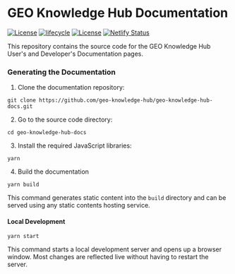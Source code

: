 # GEO Knowledge Hub Documentation
[![License](https://img.shields.io/github/license/geo-knowledge-hub/geo-knowledge-hub-docs.svg)](https://github.com/geo-knowledge-hub/geo-knowledge-hub-docs/blob/master/LICENSE)
[![lifecycle](https://img.shields.io/badge/lifecycle-experimental-orange.svg)](https://www.tidyverse.org/lifecycle/#experimental)
[![License](https://img.shields.io/discord/730739436551143514?logo=discord&logoColor=ffffff&color=7389D8)](https://discord.com/channels/730739436551143514#)
[![Netlify Status](https://api.netlify.com/api/v1/badges/c3bcce45-05aa-460b-95cd-2d0a1da29970/deploy-status)](https://app.netlify.com/sites/geo-knowledge-hub-docs/deploys)

This repository contains the source code for the GEO Knowledge Hub User's and Developer's Documentation pages.

### Generating the Documentation

1. Clone the documentation repository:

```shell
git clone https://github.com/geo-knowledge-hub/geo-knowledge-hub-docs.git
```

2. Go to the source code directory:

```shell
cd geo-knowledge-hub-docs
```

3. Install the required JavaScript libraries:

```shell
yarn
```

4. Build the documentation

```shell
yarn build
```

This command generates static content into the `build` directory and can be served using any static contents hosting service.

#### Local Development

```shell
yarn start
```

This command starts a local development server and opens up a browser window. Most changes are reflected live without having to restart the server.

